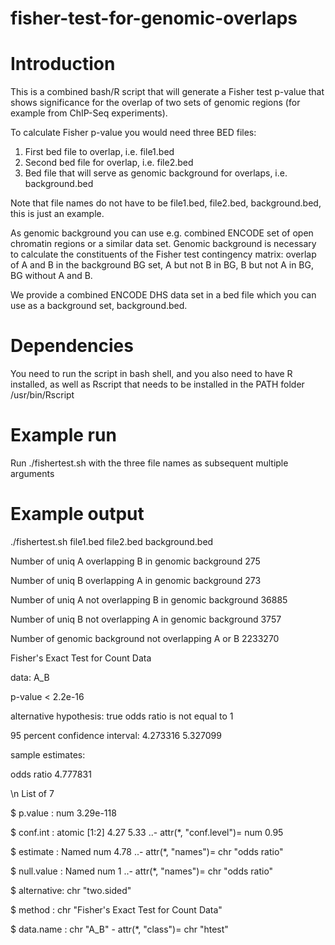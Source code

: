 # fisher-test-for-genomic-overlaps

# Introduction

This is a combined bash/R script that will generate a Fisher test p-value that shows significance for the overlap of two sets of genomic regions (for example from ChIP-Seq experiments). 

To calculate Fisher p-value you would need three BED files:
1. First bed file to overlap, i.e. file1.bed
2. Second bed file for overlap, i.e. file2.bed
3. Bed file that will serve as genomic background for overlaps, i.e. background.bed

Note that file names do not have to be file1.bed, file2.bed, background.bed, this is just an example.

As genomic background you can use e.g. combined ENCODE set of open chromatin regions or a similar data set. Genomic background is necessary to calculate the constituents of the Fisher test contingency matrix: overlap of A and B in the background BG set, A but not B in BG, B but not A in BG, BG without A and B. 

We provide a combined ENCODE DHS data set in a bed file which you can use as a background set, background.bed.

# Dependencies

You need to run the script in bash shell, and you also need to have R installed, as well as Rscript that needs to be installed in the PATH folder /usr/bin/Rscript

# Example run

Run ./fishertest.sh with the three file names as subsequent multiple arguments

# Example output
./fishertest.sh file1.bed file2.bed background.bed

Number of uniq A overlapping B in genomic background 275

Number of uniq B overlapping A in genomic background 273

Number of uniq A not overlapping B in genomic background 36885

Number of uniq B not overlapping A in genomic background 3757

Number of genomic background not overlapping A or B 2233270


Fisher's Exact Test for Count Data

data:  A_B

p-value < 2.2e-16

alternative hypothesis: true odds ratio is not equal to 1

95 percent confidence interval: 4.273316 5.327099

sample estimates:

odds ratio 4.777831

\n
List of 7
 
 $ p.value    : num 3.29e-118
 
 $ conf.int   : atomic [1:2] 4.27 5.33
  ..- attr(*, "conf.level")= num 0.95
 
 $ estimate   : Named num 4.78
  ..- attr(*, "names")= chr "odds ratio"
 
 $ null.value : Named num 1
  ..- attr(*, "names")= chr "odds ratio"
 
 $ alternative: chr "two.sided"
 
 $ method     : chr "Fisher's Exact Test for Count Data"
 
 $ data.name  : chr "A_B"
 \- attr(*, "class")= chr "htest"
